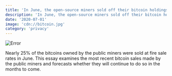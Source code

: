 ```yaml
---
title: 'In June, the open-source miners sold off their bitcoin holdings'
description: 'In June, the open-source miners sold off their bitcoin holdings. Nearly 25% of the bitcoins owned by the public miners were sold at fire sale rates in June. This essay examines the most recent bitcoin sales made by the public miners and forecasts whether they will continue to do so in the months to come.'
date: '2020-07-01'
image: 'cdn://bitcoin.jpg'
category: 'privacy'
---
```


![Error](cdn://bitcoin.jpg)

Nearly 25% of the bitcoins owned by the public miners were sold at fire sale rates in June. This essay examines the most recent bitcoin sales made by the public miners and forecasts whether they will continue to do so in the months to come.

